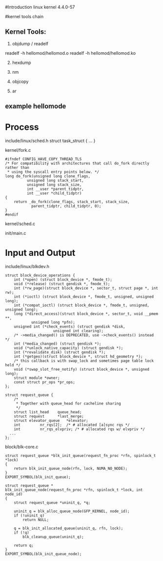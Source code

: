 #Introduction
linux kernel 4.4.0-57


#kernel tools chain

## Kernel Tools:
1. objdump / readelf

readelf -h hellomod/hellomod.o
readelf -h hellomod/hellomod.ko

2. hexdump

3. nm

4. objcopy

5. ar

## example hellomode

# Process

include/linux/sched.h
struct task_struct {
  ...
}

kernel/fork.c
```
#ifndef CONFIG_HAVE_COPY_THREAD_TLS
/* For compatibility with architectures that call do_fork directly rather than
 * using the syscall entry points below. */
long do_fork(unsigned long clone_flags,
	      unsigned long stack_start,
	      unsigned long stack_size,
	      int __user *parent_tidptr,
	      int __user *child_tidptr)
{
	return _do_fork(clone_flags, stack_start, stack_size,
			parent_tidptr, child_tidptr, 0);
}
#endif
```

kernel/sched.c

init/main.c

# Input and Output

include/linux/blkdev.h

```
struct block_device_operations {
	int (*open) (struct block_device *, fmode_t);
	void (*release) (struct gendisk *, fmode_t);
	int (*rw_page)(struct block_device *, sector_t, struct page *, int rw);
	int (*ioctl) (struct block_device *, fmode_t, unsigned, unsigned long);
	int (*compat_ioctl) (struct block_device *, fmode_t, unsigned, unsigned long);
	long (*direct_access)(struct block_device *, sector_t, void __pmem **,
			unsigned long *pfn);
	unsigned int (*check_events) (struct gendisk *disk,
				      unsigned int clearing);
	/* ->media_changed() is DEPRECATED, use ->check_events() instead */
	int (*media_changed) (struct gendisk *);
	void (*unlock_native_capacity) (struct gendisk *);
	int (*revalidate_disk) (struct gendisk *);
	int (*getgeo)(struct block_device *, struct hd_geometry *);
	/* this callback is with swap_lock and sometimes page table lock held */
	void (*swap_slot_free_notify) (struct block_device *, unsigned long);
	struct module *owner;
	const struct pr_ops *pr_ops;
};
```

```
struct request_queue {
	/*
	 * Together with queue_head for cacheline sharing
	 */
	struct list_head	queue_head;
	struct request		*last_merge;
	struct elevator_queue	*elevator;
	int			nr_rqs[2];	/* # allocated [a]sync rqs */
	int			nr_rqs_elvpriv;	/* # allocated rqs w/ elvpriv */
  ...
};
```

block/blk-core.c
```
struct request_queue *blk_init_queue(request_fn_proc *rfn, spinlock_t *lock)
{
	return blk_init_queue_node(rfn, lock, NUMA_NO_NODE);
}
EXPORT_SYMBOL(blk_init_queue);

struct request_queue *
blk_init_queue_node(request_fn_proc *rfn, spinlock_t *lock, int node_id)
{
	struct request_queue *uninit_q, *q;

	uninit_q = blk_alloc_queue_node(GFP_KERNEL, node_id);
	if (!uninit_q)
		return NULL;

	q = blk_init_allocated_queue(uninit_q, rfn, lock);
	if (!q)
		blk_cleanup_queue(uninit_q);

	return q;
}
EXPORT_SYMBOL(blk_init_queue_node);
```
